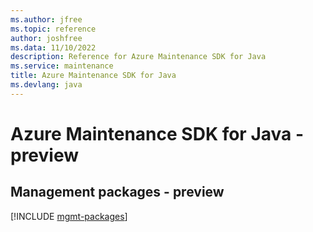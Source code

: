 ```yaml
---
ms.author: jfree
ms.topic: reference
author: joshfree
ms.data: 11/10/2022
description: Reference for Azure Maintenance SDK for Java
ms.service: maintenance
title: Azure Maintenance SDK for Java
ms.devlang: java
---
```

# Azure Maintenance SDK for Java - preview

## Management packages - preview
[!INCLUDE [mgmt-packages](maintenance-mgmt-index.md)]